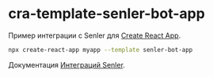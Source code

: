 # cra-template-senler-bot-app

Пример интеграции с Senler для [Create React App](https://github.com/facebook/create-react-app).



```sh
npx create-react-app myapp --template senler-bot-app
```

Документация [Интеграций Senler](https://app.gitbook.com/o/-L_IF5TbiMa8dxgx_94P/s/-L_IF5Te3IJsAOAjS0Js/~/changes/5KXCjOJaCW3x6DidncV4/chat-boty-integracii/primer-1).